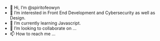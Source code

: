 - 👋 Hi, I’m @spiritofeowyn
- 👀 I’m interested in  Front End Development and Cybersecurity as well as Design.
- 🌱 I’m currently learning Javascript.
- 💞️ I’m looking to collaborate on ...
- 📫 How to reach me ...

<!---
spiritofeowyn/spiritofeowyn is a ✨ special ✨ repository because its `README.md` (this file) appears on your GitHub profile.
You can click the Preview link to take a look at your changes.
--->
